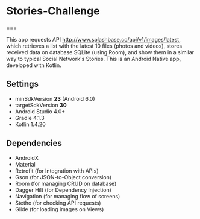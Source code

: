 # Stories-Challenge
===

This app requests API http://www.splashbase.co/api/v1/images/latest, which retrieves a list with the latest 10 files (photos and videos), stores received data on database SQLite (using Room), and show them in a similar way to typical Social Network's Stories. 
This is an Android Native app, developed with Kotlin.

## Settings
- minSdkVersion **23** (Android 6.0)
- targetSdkVersion **30**
- Android Studio 4.0+
- Gradle 4.1.3
- Kotlin 1.4.20

## Dependencies

- AndroidX
- Material
- Retrofit (for Integration with APIs)
- Gson (for JSON-to-Object conversion)
- Room (for managing CRUD on database)
- Dagger Hilt (for Dependency Injection)
- Navigation (for managing flow of screens)
- Stetho (for checking API requests) 
- Glide (for loading images on Views)
